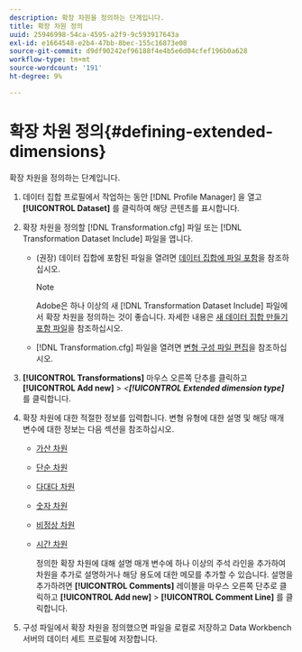 ```yaml
---
description: 확장 차원을 정의하는 단계입니다.
title: 확장 차원 정의
uuid: 25946998-54ca-4595-a2f9-9c593917643a
exl-id: e1664548-e2b4-47bb-8bec-155c16873e08
source-git-commit: d9df90242ef96188f4e4b5e6d04cfef196b0a628
workflow-type: tm+mt
source-wordcount: '191'
ht-degree: 9%

---
```


# 확장 차원 정의{#defining-extended-dimensions}

확장 차원을 정의하는 단계입니다.

1. 데이터 집합 프로필에서 작업하는 동안 [!DNL Profile Manager] 을 열고 **[!UICONTROL Dataset]** 를 클릭하여 해당 콘텐츠를 표시합니다.
1. 확장 차원을 정의할 [!DNL Transformation.cfg] 파일 또는 [!DNL Transformation Dataset Include] 파일을 엽니다.

   * (권장) 데이터 집합에 포함된 파일을 열려면 [데이터 집합에 파일 포함](../../../home/c-dataset-const-proc/c-dataset-inc-files/c-abt-dataset-inc-files.md)을 참조하십시오.

      >[!NOTE]
      >
      >Adobe은 하나 이상의 새 [!DNL Transformation Dataset Include] 파일에서 확장 차원을 정의하는 것이 좋습니다. 자세한 내용은 [새 데이터 집합 만들기 포함 파일](../../../home/c-dataset-const-proc/c-dataset-inc-files/c-work-dataset-inc-files/t-create-new-dataset-inc-files.md#task-b29f30605c374a6ca747ac843337b06e)을 참조하십시오.

   * [!DNL Transformation.cfg] 파일을 열려면 [변형 구성 파일 편집](../../../home/c-dataset-const-proc/c-trans-config-file/t-edit-trans-config-file.md#task-cfef4142c1bf4437a669d1fdc75cabbc)을 참조하십시오.

1. **[!UICONTROL Transformations]** 마우스 오른쪽 단추를 클릭하고 **[!UICONTROL Add new]** > *&lt;**[!UICONTROL Extended dimension type]*** 를 클릭합니다.
1. 확장 차원에 대한 적절한 정보를 입력합니다. 변형 유형에 대한 설명 및 해당 매개 변수에 대한 정보는 다음 섹션을 참조하십시오.

   * [가산 차원](../../../home/c-dataset-const-proc/c-ex-dim/c-types-ex-dim/c-count-dim.md#concept-f28b633419494e7bbc510012dbfcc6f8)
   * [단순 차원](../../../home/c-dataset-const-proc/c-ex-dim/c-types-ex-dim/c-simple-dim.md#concept-c1d804dac4094489afe61560d2908181)
   * [다대다 차원](../../../home/c-dataset-const-proc/c-ex-dim/c-types-ex-dim/c-many-dim.md#concept-5ed3cca8b2194d4f96134f6238040998)
   * [숫자 차원](../../../home/c-dataset-const-proc/c-ex-dim/c-types-ex-dim/c-num-dim.md#concept-8513b9afaff447c8b334410b565b91ed)
   * [비정상 차원](../../../home/c-dataset-const-proc/c-ex-dim/c-types-ex-dim/c-denormal-dim.md#concept-54a2600b8ee748b7acff405daccf3489)
   * [시간 차원](../../../home/c-dataset-const-proc/c-ex-dim/c-types-ex-dim/c-time-dim.md#concept-1e4eeb8d33964bb2a8d5768d6439df67)

      정의한 확장 차원에 대해 설명 매개 변수에 하나 이상의 주석 라인을 추가하여 차원을 추가로 설명하거나 해당 용도에 대한 메모를 추가할 수 있습니다. 설명을 추가하려면 **[!UICONTROL Comments]** 레이블을 마우스 오른쪽 단추로 클릭하고 **[!UICONTROL Add new]** > **[!UICONTROL Comment Line]** 를 클릭합니다.

1. 구성 파일에서 확장 차원을 정의했으면 파일을 로컬로 저장하고 Data Workbench 서버의 데이터 세트 프로필에 저장합니다.
